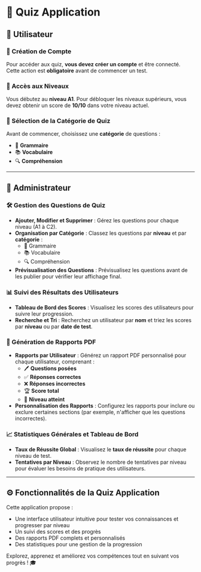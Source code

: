 # 🎉 Quiz Application

## 👤 Utilisateur

### 🔑 Création de Compte 
Pour accéder aux quiz, **vous devez créer un compte** et être connecté. Cette action est **obligatoire** avant de commencer un test.

### 🎯 Accès aux Niveaux
Vous débutez au **niveau A1**. Pour débloquer les niveaux supérieurs, vous devez obtenir un score de **10/10** dans votre niveau actuel.

### 📝 Sélection de la Catégorie de Quiz
Avant de commencer, choisissez une **catégorie** de questions :
- 📘 **Grammaire**
- 📚 **Vocabulaire**
- 🔍 **Compréhension**

---

## 🔑 Administrateur

### 🛠 Gestion des Questions de Quiz
- **Ajouter, Modifier et Supprimer** : Gérez les questions pour chaque niveau (A1 à C2).
- **Organisation par Catégorie** : Classez les questions par **niveau** et par **catégorie** :
  - 📘 Grammaire
  - 📚 Vocabulaire
  - 🔍 Compréhension
- **Prévisualisation des Questions** : Prévisualisez les questions avant de les publier pour vérifier leur affichage final.

### 📊 Suivi des Résultats des Utilisateurs
- **Tableau de Bord des Scores** : Visualisez les scores des utilisateurs pour suivre leur progression.
- **Recherche et Tri** : Recherchez un utilisateur par **nom** et triez les scores par **niveau** ou par **date de test**.

### 📄 Génération de Rapports PDF
- **Rapports par Utilisateur** : Générez un rapport PDF personnalisé pour chaque utilisateur, comprenant :
  - 🖊 **Questions posées**
  - ✅ **Réponses correctes**
  - ❌ **Réponses incorrectes**
  - 🏆 **Score total**
  - 🌟 **Niveau atteint**
- **Personnalisation des Rapports** : Configurez les rapports pour inclure ou exclure certaines sections (par exemple, n'afficher que les questions incorrectes).

### 📈 Statistiques Générales et Tableau de Bord
- **Taux de Réussite Global** : Visualisez le **taux de réussite** pour chaque niveau de test.
- **Tentatives par Niveau** : Observez le nombre de tentatives par niveau pour évaluer les besoins de pratique des utilisateurs.

---

## ⚙️ Fonctionnalités de la Quiz Application

Cette application propose :
- Une interface utilisateur intuitive pour tester vos connaissances et progresser par niveau
- Un suivi des scores et des progrès
- Des rapports PDF complets et personnalisés
- Des statistiques pour une gestion de la progression

Explorez, apprenez et améliorez vos compétences tout en suivant vos progrès ! 🎓
